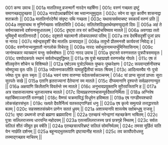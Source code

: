001  कण्व उवाच ||
001a मातलिस्तु व्रजन्मार्गे नारदेन महर्षिणा |
001c वरुणं गच्छता द्रष्टुं समागच्छद्यदृच्छया ||
002a नारदोऽथाब्रवीदेनं क्व भवान्गन्तुमुद्यतः | 
002c स्वेन वा सूत कार्येण शासनाद्वा शतक्रतोः ||
003a मातलिर्नारदेनैवं संपृष्टः पथि गच्छता |
003c यथावत्सर्वमाचष्ट स्वकार्यं वरुणं प्रति ||
004a तमुवाचाथ स मुनिर्गच्छावः सहिताविति |
004c सलिलेशदिदृक्षार्थमहमप्युद्यतो दिवः ||
005a अहं ते सर्वमाख्यास्ये दर्शयन्वसुधातलम् |
005c दृष्ट्वा तत्र वरं कञ्चिद्रोचयिष्याव मातले ||
006a अवगाह्य ततो भूमिमुभौ मातलिनारदौ |
006c ददृशाते महात्मानौ लोकपालमपां पतिम् ||
007a तत्र देवर्षिसदृशीं पूजां प्राप स नारदः | 
007c महेन्द्रसदृशीं चैव मातलिः प्रत्यपद्यत ||
008a तावुभौ प्रीतमनसौ कार्यवत्तां निवेद्य ह |
008c वरुणेनाभ्यनुज्ञातौ नागलोकं विचेरतुः ||
009a नारदः सर्वभूतानामन्तर्भूमिनिवासिनाम् |
009c जानंश्चकार व्याख्यानं यन्तुः सर्वमशेषतः ||
010  नारद उवाच ||
010a दृष्टस्ते वरुणस्तात पुत्रपौत्रसमावृतः |
010c पश्योदकपतेः स्थानं सर्वतोभद्रमृद्धिमत् ||
011a एष पुत्रो महाप्राज्ञो वरुणस्येह गोपतेः |
011c एष तं शीलवृत्तेन शौचेन च विशिष्यते ||
012a एषोऽस्य पुत्रोऽभिमतः पुष्करः पुष्करेक्षणः |
012c रूपवान्दर्शनीयश्च सोमपुत्र्या वृतः पतिः ||
013a ज्योत्स्नाकालीति यामाहुर्द्वितीयां रूपतः श्रियम् |
013c आदित्यस्यैव गोः पुत्रो ज्येष्ठः पुत्रः कृतः स्मृतः ||
014a भवनं पश्य वारुण्या यदेतत्सर्वकाञ्चनम् |
014c यां प्राप्य सुरतां प्राप्ताः सुराः सुरपतेः सखे ||
015a एतानि हृतराज्यानां दैतेयानां स्म मातले |
015c दीप्यमानानि दृश्यन्ते सर्वप्रहरणान्युत ||
016a अक्षयाणि किलैतानि विवर्तन्ते स्म मातले |
016c अनुभावप्रयुक्तानि सुरैरवजितानि ह ||
017a अत्र राक्षसजात्यश्च भूतजात्यश्च मातले |
017c दिव्यप्रहरणाश्चासन्पूर्वदैवतनिर्मिताः ||
018a अग्निरेष महार्चिष्माञ्जागर्ति वरुणह्रदे |
018c वैष्णवं चक्रमाविद्धं विधूमेन हविष्मता ||
019a एष गाण्डीमयश्चापो लोकसंहारसंभृतः |
019c रक्ष्यते दैवतैर्नित्यं यतस्तद्गाण्डिवं धनुः ||
020a एष कृत्ये समुत्पन्ने तत्तद्धारयते बलम् |
020c सहस्रशतसंख्येन प्राणेन सततं ध्रुवम् ||
021a अशास्यानपि शास्त्येष रक्षोबन्धुषु राजसु |
021c सृष्टः प्रथमजो दण्डो ब्रह्मणा ब्रह्मवादिना ||
022a एतच्छत्रं नरेन्द्राणां महच्छक्रेण भाषितम् |
022c पुत्राः सलिलराजस्य धारयन्ति महोदयम् ||
023a एतत्सलिलराजस्य छत्रं छत्रगृहे स्थितम् |
023c सर्वतः सलिलं शीतं जीमूत इव वर्षति ||
024a एतच्छत्रात्परिभ्रष्टं सलिलं सोमनिर्मलम् |
024c तमसा मूर्छितं याति येन नार्छति दर्शनम् ||
025a बहून्यद्भुतरूपाणि द्रष्टव्यानीह मातले |
025c तव कार्योपरोधस्तु तस्माद्गच्छाव माचिरम् ||
